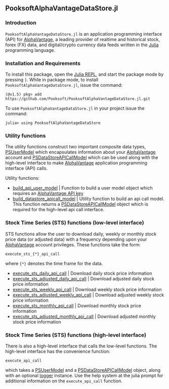 ## PooksoftAlphaVantageDataStore.jl

### Introduction
``PooksoftAlphaVantageDataStore.jl`` is an application programming interface (API) for [AlphaVantage](https://www.alphavantage.co), a leading provider of realtime and historical stock, forex (FX) data, and digital/crypto currency data feeds written in the [Julia](https://julialang.org) programming language.

### Installation and Requirements
To install this package, open the [Julia REPL](https://docs.julialang.org/en/v1/stdlib/REPL/), and start the package mode by pressing `]`.
While in package mode, to install ``PooksoftAlphaVantageDataStore.jl``, issue the command:

    (@v1.5) pkg> add https://github.com/Pooksoft/PooksoftAlphaVantageDataStore.jl.git

To use ``PooksoftAlphaVantageDataStore.jl`` in your project issue the command:

    julia> using PooksoftAlphaVantageDataStore

### Utility functions
The utility functions construct two important composite data types, [PSUserModel](https://github.com/Pooksoft/PooksoftAlphaVantageDataStore.jl/blob/master/src/base/Types.jl) which encapsulates information about your [AlphaVantage](https://www.alphavantage.co) account and [PSDataStoreAPICallModel](https://github.com/Pooksoft/PooksoftAlphaVantageDataStore.jl/blob/master/src/base/Types.jl) which can be used along with the high-level interface to make [AlphaVantage](https://www.alphavantage.co) application programming interface (API) calls. 

Utility functions:
* [build_api_user_model](https://github.com/Pooksoft/PooksoftAlphaVantageDataStore.jl/blob/master/src/base/User.jl) | Function to build a user model object which requires an [AlphaVantage API key](https://www.alphavantage.co/support/#api-key)
* [build_datastore_apicall_model](https://github.com/Pooksoft/PooksoftAlphaVantageDataStore.jl/blob/master/src/base/Datastore.jl) | Utility function to build an api call model. This function returns a [PSDataStoreAPICallModel](https://github.com/Pooksoft/PooksoftAlphaVantageDataStore.jl/blob/master/src/base/Types.jl) object which is required for the high-level api call interface.  

### Stock Time Series (STS) functions (low-level interface)
STS functions allow the user to download daily, weekly or monthly stock price data (or adjusted data) with a frequency depending upon your [AlphaVantage](https://www.alphavantage.co/support/#support) account privileges. These functions take the form:

    execute_sts_{*}_api_call

where `{*}` denotes the time frame for the data.

* [execute_sts_daily_api_call](https://github.com/Pooksoft/PooksoftAlphaVantageDataStore.jl/blob/master/src/sts/STSDaily.jl) | Download daily stock price information 
* [execute_sts_adjusted_daily_api_call](https://github.com/Pooksoft/PooksoftAlphaVantageDataStore.jl/blob/master/src/sts/STSDaily.jl) | Download adjusted daily stock price information
* [execute_sts_weekly_api_call](https://github.com/Pooksoft/PooksoftAlphaVantageDataStore.jl/blob/master/src/sts/STSWeekly.jl) | Download weekly stock price information  
* [execute_sts_adjusted_weekly_api_call](https://github.com/Pooksoft/PooksoftAlphaVantageDataStore.jl/blob/master/src/sts/STSWeekly.jl) | Download adjusted weekly stock price information
* [execute_sts_monthly_api_call](https://github.com/Pooksoft/PooksoftAlphaVantageDataStore.jl/blob/master/src/sts/STSMonthly.jl) | Download monthly stock price information  
* [execute_sts_adjusted_monthly_api_call](https://github.com/Pooksoft/PooksoftAlphaVantageDataStore.jl/blob/master/src/sts/STSMonthly.jl) | Download adjusted monthly stock price information

### Stock Time Series (STS) functions (high-level interface)
There is also a high-level interface that calls the low-level functions. The high-level interface has the convenience function:

    execute_api_call

which takes a [PSUserModel](https://github.com/Pooksoft/PooksoftAlphaVantageDataStore.jl/blob/master/src/base/Types.jl) and a [PSDataStoreAPICallModel](https://github.com/Pooksoft/PooksoftAlphaVantageDataStore.jl/blob/master/src/base/Types.jl) object, along with an optional [logger](https://github.com/kmsquire/Logging.jl) instance. Use the help system at the julia prompt for additional information on the ``execute_api_call`` function. 
